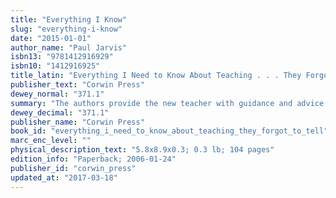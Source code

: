 ```yaml
---
title: "Everything I Know"
slug: "everything-i-know"
date: "2015-01-01"
author_name: "Paul Jarvis"
isbn13: "9781412916929"
isbn10: "1412916925"
title_latin: "Everything I Need to Know About Teaching . . . They Forgot to Tell Me!"
publisher_text: "Corwin Press"
dewey_normal: "371.1"
summary: "The authors provide the new teacher with guidance and advice that is full of encouragement, humor, and practical ideas, all based on real first-year experiences."
dewey_decimal: "371.1"
publisher_name: "Corwin Press"
book_id: "everything_i_need_to_know_about_teaching_they_forgot_to_tell"
marc_enc_level: ""
physical_description_text: "5.8x8.9x0.3; 0.3 lb; 104 pages"
edition_info: "Paperback; 2006-01-24"
publisher_id: "corwin_press"
updated_at: "2017-03-18"
---
```



